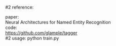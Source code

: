 #2 reference:<br />

   paper:<br />
           Neural Architectures for Named Entity Recognition<br />
   code:<br />
           https://github.com/glample/tagger<br />
#2 usage:
   python train.py<br />

